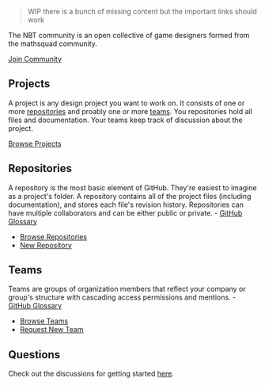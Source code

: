 > WIP there is a bunch of missing content but the important links should work

The NBT community is an open collective of game designers formed from the mathsquad community. 

[Join Community](https://github.com/non-binary-trees/non-binary-trees.github.io/issues/new?assignees=&labels=&template=i-want-to-join-the-nbt-community.md&title=I+want+to+join+the+NBT+Community+%F0%9F%94%A5%F0%9F%94%A5%F0%9F%94%A5)


## Projects

A project is any design project you want to work on. It consists of one or more [repositories](#repositories) and proably one or more [teams](#team). You repositories hold all files and documentation. Your teams keep track of discussion about the project.

[Browse Projects](https://github.com/orgs/non-binary-trees/teams/the-forest)

## Repositories

A repository is the most basic element of GitHub. They're easiest to imagine as a project's folder. A repository contains all of the project files (including documentation), and stores each file's revision history. Repositories can have multiple collaborators and can be either public or private. - [GitHub Glossary](https://help.github.com/articles/github-glossary/#repository)

* [Browse Repositories](https://github.com/non-binary-trees)
* [New Repository](https://github.com/organizations/non-binary-trees/repositories/new)

## Teams

Teams are groups of organization members that reflect your company or group's structure with cascading access permissions and mentions. - [GitHub Glossary](https://help.github.com/articles/github-glossary/#teams)

* [Browse Teams](https://github.com/orgs/non-binary-trees/teams/the-forest/teams)
* [Request New Team](https://github.com/non-binary-trees/non-binary-trees.github.io/issues/new?assignees=&labels=&template=new-team-request.md&title=New+Team+Request)

## Questions

Check out the discussions for getting started [here](https://github.com/orgs/non-binary-trees/teams/forest-rangers).
